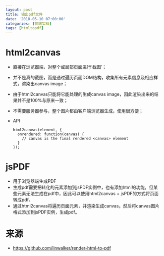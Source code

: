 ```yaml
---
layout: post
title: 输出pdf文件
date: '2018-05-10 07:00:00'
categories: [前端实战]
tags: [htmltopdf]
---
```


# html2canvas
  * 直接在浏览器端，对整个或局部页面进行‘截图’；
  * 并不是真的截图，而是通过遍历页面DOM结构，收集所有元素信息及相应样式，渲染出canvas image；
  * 由于html2canvas只能将它能处理的生成canvas image，因此渲染出来的结果并不是100%与原来一致；
  * 不需要服务器参与，整个图片都由客户端浏览器生成，使用很方便；
  * API

    ~~~
    html2canvas(element, {
      onrendered: function(canvas) {
        // canvas is the final rendered <canvas> element
      }
    });
    ~~~

# jsPDF
  * 用于浏览器端生成PDF
  * 生成pdf需要把转化的元素添加到jsPDF实例中，也有添加html的功能，但某些元素无法生成在pdf中，因此可以使用html2canvas + jsPDF的方式将页面转成pdf。
  * 通过html2canvas将遍历页面元素，并渲染生成canvas，然后将canvas图片格式添加到jsPDF实例，生成pdf。


# 来源
  * https://github.com/linwalker/render-html-to-pdf

  